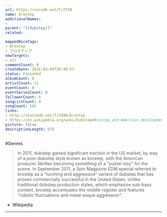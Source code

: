 ```yaml
---
url: https://vocadb.net/T/2758
name: brostep
additionalNames: 
- 
parent: "[[dubstep]]"
related:

mappedNicoTags:
- Brostep
- ブロステップ
newTargets:
- all
commentCount: 0
createDate: 2016-03-04T20:49:57
status: Finished
albumCount: 8
artistCount: 11
eventCount: 0
eventSeriesCount: 0
followerCount: 6
songListCount: 0
songCount: 101
links: 
- http://utaitedb.net/T/2490/brostep
- https://en.wikipedia.org/wiki/Dubstep#Brostep_and_American_developments
picture: false
descriptionLength: 575
---
```


#Genres

>In 2011, dubstep gained significant traction in the US market, by way of a post-dubstep style known as brostep, with the American producer Skrillex becoming something of a "poster boy" for the scene. In September 2011, a Spin Magazine EDM special referred to brostep as a "lurching and aggressive" variant of dubstep that has proven commercially successful in the United States. Unlike traditional dubstep production styles, which emphasise sub-bass content, brostep accentuates the middle register and features "robotic fluctuations and metal-esque aggression".
- Wikipedia

---

